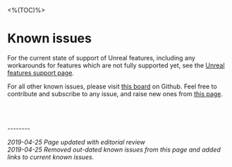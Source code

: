 <%(TOC)%>
# Known issues

For the current state of support of Unreal features, including any workarounds for features which are not fully supported yet, see the [Unreal features support page]({{urlRoot}}/unreal-features-support).

For all other known issues, please visit [this board](https://github.com/spatialos/UnrealGDK/projects/2) on Github. Feel free to contribute and subscribe to any issue, and raise new ones from [this page](https://github.com/spatialos/UnrealGDK/issues).

<br/>

<br/>--------<br/>

*2019-04-25 Page updated with editorial review* </br>
*2019-04-25 Removed out-dated known issues from this page and added links to current known issues.*
<br/>
